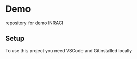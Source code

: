 # Demo
repository for demo INRACI

## Setup
To use this project you need VSCode and Gitinstalled locally

